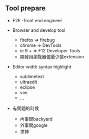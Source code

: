 ## Tool prepare
- F2E
    -front end engineer
- Browser and develop tool  
    - firefox => firebug
    - chrome => DevTools
    - ie 9 + => F12 Developer Tools
    - 開發用瀏覽器儘量少裝extension

- Editor width syntax highlight
    - sublimetext
    - ultraedit
    - eclipse
    - vim 
    - ...

- 有問題的時候
    - 內事問backyard
    - 外事問google
    - 求神
    

  

